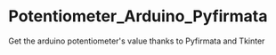 # Potentiometer_Arduino_Pyfirmata
Get the arduino potentiometer's value thanks to Pyfirmata and Tkinter
